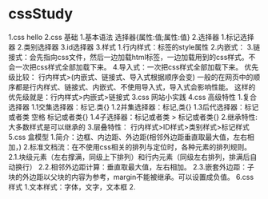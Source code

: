 # cssStudy
1.css hello
2.css 基础
    1.基本语法
        选择器{属性:值;属性:值}
    2.选择器
        1.标记选择器
        2.类别选择器
        3.id选择器
    3.样式
        1.行内样式：标签的style属性
        2.内嵌式：
        3.链接式：会先指向css文件，然后一边加载html标签，一边加载用到的css样式。不会一次把css样式全部加载下来。
        4.导入式：一次把css样式全部加载下来。
        优先级比较：
            行内样式>(内嵌式、链接式、导入式根据顺序会变)
            一般的在网页中的顺序都是行内样式、链接式、内嵌式、不使用导入式，导入式会影响性能。
                这样的优先级就是：行内样式>内嵌式>链接式
3.css 网站小实践
4.css 高级特性
    1.复合选择器
        1.1交集选择器：标记.类{}
        1.2并集选择器：标记,类{}
        1.3后代选择器：标记或者类 空格 标记或者类{}
        1.4子选择器：标记或者类 > 标记或者类{}
    2.继承特性:
        大多数样式是可以继承的
    3.层叠特性：
        行内样式>ID样式>类别样式>标记样式
5.css 盒模型
    1.简介：边框、内边距、外边距(相邻外边距垂直取最大值，左右相加，)
    2.标准文档流：在不使用css相关的排列与定位时，各种元素的排列规则。
        2.1.块级元素（左右撑满，同级上下排列）和行内元素（同级左右排列，排满后自动换行）
        2.2.相邻外边距计算：垂直取最大值，左右相加。
        2.3.嵌套外边距：子块的外边距以父块的内容为参考，margin不能被继承。可以设置成负值。
6.css 样式
    1.文本样式：字体，文字，文本框
    2.
    